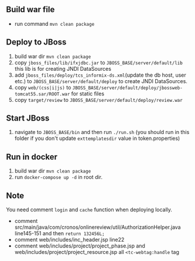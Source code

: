 ## Build war file

  - run command `mvn clean package`

## Deploy to JBoss

1. build war dir `mvn clean package`
2. copy `jboss_files/lib/ifxjdbc.jar` to `JBOSS_BASE/server/default/lib` this lib is for creating JNDI DataSources
3. add `jboss_files/deploy/tcs_informix-ds.xml`(update the db host, user etc.) to `JBOSS_BASE/server/default/deploy` to create JNDI DataSources.
4. copy `web/(css|i|js)` to `JBOSS_BASE/server/default/deploy/jbossweb-tomcat55.sar/ROOT.war` for static files
5. copy `target/review` to `JBOSS_BASE/server/default/deploy/review.war`

## Start JBoss

1. navigate to `JBOSS_BASE/bin` and then run `./run.sh` (you should run in this folder if you don't update `exttemplatesdir` value in token.properties)

## Run in docker

1. build war dir `mvn clean package`
2. run `docker-compose up -d` in root dir.

## Note

You need comment `login` and `cache` function when deploying locally.

- comment src/main/java/com/cronos/onlinereview/util/AuthorizationHelper.java line145-151 and then `return 132456L;`
- comment web/includes/inc_header.jsp line22
- comment web/includes/project/project_phase.jsp and web/includes/project/project_resource.jsp all `<tc-webtag:handle` tag